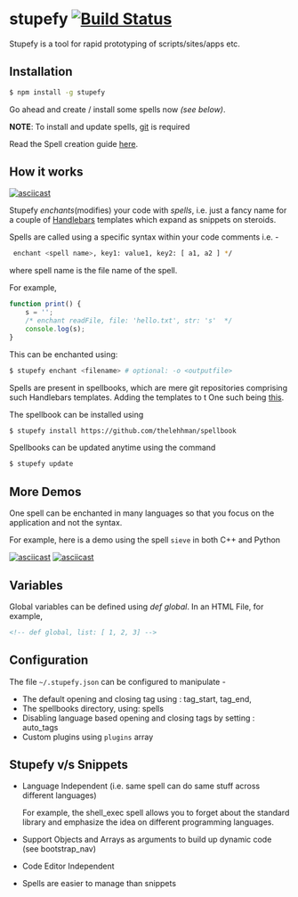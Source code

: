 # stupefy [![Build Status](https://travis-ci.org/samarsault/stupefy.svg?branch=master)](https://travis-ci.org/thelehhman/stupefy)
Stupefy is a tool for rapid prototyping of scripts/sites/apps etc.

## Installation

```sh
$ npm install -g stupefy
```

Go ahead and create / install some spells now *(see below)*.

**NOTE**: To install and update spells, [git](https://git-scm.com/) is required

Read the Spell creation guide [here](https://github.com/thelehhman/stupefy/wiki/Spell-Creation).

## How it works

[![asciicast](https://asciinema.org/a/139693.png)](https://asciinema.org/a/139693?t=2&speed=1.5)

Stupefy *enchants*(modifies) your code with *spells*, i.e. just a fancy name for a couple of [Handlebars](http://handlebarsjs.com) templates which expand as snippets on steroids.

Spells are called using a specific syntax within your code comments i.e. -

```sh
 enchant <spell name>, key1: value1, key2: [ a1, a2 ] */
```
where spell name is the file name of the spell.

 For example,
```js
function print() {
    s = '';
    /* enchant readFile, file: 'hello.txt', str: 's'  */
    console.log(s);
}
```

This can be enchanted using:
```sh
$ stupefy enchant <filename> # optional: -o <outputfile>
```

Spells are present in spellbooks, which are mere git repositories comprising such Handlebars templates. Adding the templates to t One such being [this](http://github.com/thelehhman/spellbook).

The spellbook can be installed using

```sh
$ stupefy install https://github.com/thelehhman/spellbook
```

Spellbooks can be updated anytime using the command
```sh
$ stupefy update
```
## More Demos

One spell can be enchanted in many languages so that you focus on the application and not the syntax.

For example, here is a demo using the spell ``sieve`` in both C++ and Python

[![asciicast](https://asciinema.org/a/139713.png)](https://asciinema.org/a/139713?t=2&speed=1.5)
[![asciicast](https://asciinema.org/a/139716.png)](https://asciinema.org/a/139716?t=3&speed=1.5)

## Variables

Global variables can be defined using *def global*. In an HTML File, for example,
```html
<!-- def global, list: [ 1, 2, 3] -->
```

## Configuration

The file ```~/.stupefy.json``` can be configured to manipulate -
- The default opening and closing tag using : tag_start, tag_end, 
- The spellbooks directory, using: spells 
- Disabling language based opening and closing tags by setting : auto_tags
- Custom plugins using ``plugins`` array

## Stupefy v/s Snippets

- Language Independent (i.e. same spell can do same stuff across different languages)

  For example, the shell_exec spell allows you to forget about the standard library and emphasize the idea on different programming languages.
- Support Objects and Arrays as arguments to build up dynamic code (see bootstrap_nav)
- Code Editor Independent
- Spells are easier to manage than snippets
